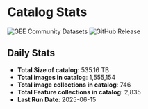 # Catalog Stats

![GEE Community Datasets](https://img.shields.io/endpoint?url=https://gist.githubusercontent.com/samapriya/34bc0c1280d475d3a69e3b60a706226e/raw/community.json)
![GitHub Release](https://img.shields.io/github/v/release/samapriya/awesome-gee-community-datasets)

## Daily Stats

<!-- START_MARKER -->
* **Total Size of catalog**: 535.16 TB
* **Total images in catalog**: 1,555,154
* **Total image collections in catalog**: 746
* **Total Feature collections in catalog**: 2,835
* **Last Run Date**: 2025-06-15
<!-- END_MARKER -->
